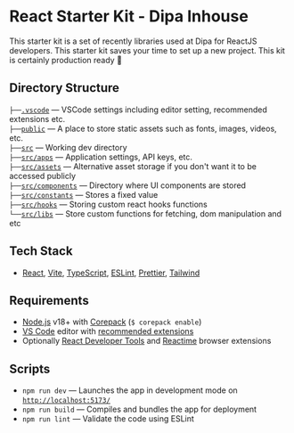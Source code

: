 # React Starter Kit - Dipa Inhouse

This starter kit is a set of recently libraries used at Dipa for ReactJS developers. This starter kit saves your time to set up a new project. This kit is certainly production ready 🚀

## Directory Structure

`├──`[`.vscode`](.vscode) — VSCode settings including editor setting, recommended extensions etc.<br>
`├──`[`public`](./public) — A place to store static assets such as fonts, images, videos, etc.<br>
`├──`[`src`](./src) — Working dev directory<br>
`├──`[`src/apps`](./src/apps) — Application settings, API keys, etc.<br>
`├──`[`src/assets`](./src/assets/) — Alternative asset storage if you don't want it to be accessed publicly<br>
`├──`[`src/components`](./src/components/) — Directory where UI components are stored<br>
`├──`[`src/constants`](./src/constants/) — Stores a fixed value<br>
`├──`[`src/hooks`](./src/hooks/) — Storing custom react hooks functions<br>
`└──`[`src/libs`](./src/libs/) — Store custom functions for fetching, dom manipulation and etc<br>

## Tech Stack

- [React](https://react.dev/), [Vite](https://vitejs.dev/),
  [TypeScript](https://www.typescriptlang.org/), [ESLint](https://eslint.org/), [Prettier](https://prettier.io/), [Tailwind](https://tailwindcss.com/)

## Requirements

- [Node.js](https://nodejs.org/) v18+ with [Corepack](https://nodejs.org/api/corepack.html) (`$ corepack enable`)
- [VS Code](https://code.visualstudio.com/) editor with [recommended extensions](.vscode/extensions.json)
- Optionally [React Developer Tools](https://chrome.google.com/webstore/detail/react-developer-tools/fmkadmapgofadopljbjfkapdkoienihi?hl=en)
  and [Reactime](https://chrome.google.com/webstore/detail/reactime/cgibknllccemdnfhfpmjhffpjfeidjga?hl=en) browser extensions

## Scripts

- `npm run dev` — Launches the app in development mode on [`http://localhost:5173/`](http://localhost:5173/)
- `npm run build` — Compiles and bundles the app for deployment
- `npm run lint` — Validate the code using ESLint
